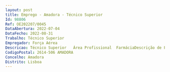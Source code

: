```yaml
--- 
layout: post
title: Emprego - Amadora - Técnico Superior
Id: 98806
Ref: OE202207/0045
DataAbertura: 2022-07-04
DataFecho: 2022-08-31
Trabalho: Técnico Superior
Empregador: Força Aérea
Descricao: Técnico Superior   Área Profissional  FarmáciaDescrição de Funções Exercício de funções inerentes à carreira e categoria Técnica Superior, no ramo da farmácia, designadamente, entre outras, aquisição, armazenamento e distribuição de medicamentos e dispositivos médicos e outros produtos químico farmacuticos.Cumprir os Regulamentos Gerais e o Regulamento Interno da Farmácia da Força Aérea.
CodigoPostal: 2614-506 AMADORA
Concelho: Amadora
Distrito: Lisboa
--- 
```

